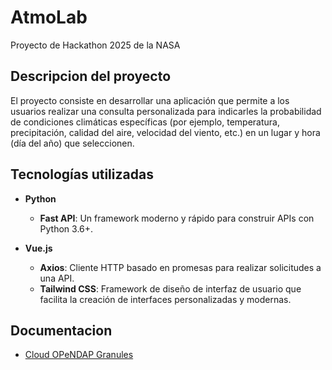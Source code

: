 # AtmoLab
Proyecto de Hackathon 2025 de la NASA

## Descripcion del proyecto

El proyecto consiste en desarrollar una aplicación que permite a los usuarios realizar una consulta personalizada para indicarles la probabilidad de condiciones climáticas específicas (por ejemplo, temperatura, precipitación, calidad del aire, velocidad del viento, etc.) en un lugar y hora (día del año) que seleccionen.

## Tecnologías utilizadas

- **Python**  
  - **Fast API**: Un framework moderno y rápido para construir APIs con Python 3.6+.
  
- **Vue.js**  
  - **Axios**: Cliente HTTP basado en promesas para realizar solicitudes a una API.
  - **Tailwind CSS**: Framework de diseño de interfaz de usuario que facilita la creación de interfaces personalizadas y modernas.
 
## Documentacion
- [Cloud OPeNDAP Granules](https://disc.gsfc.nasa.gov/information/howto?title=How%20to%20Access%20M2T1NXSLV%20Cloud%20OPeNDAP%20Granules%20using%20Python)

